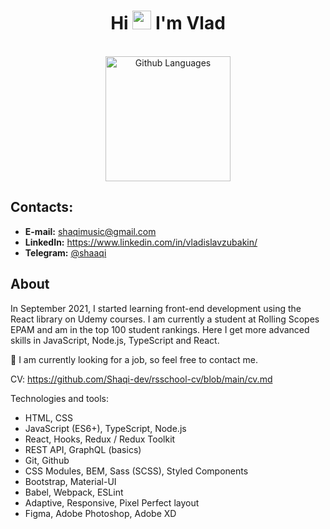 # <div align="center">Hi <img src="https://raw.githubusercontent.com/iampavangandhi/iampavangandhi/master/gifs/Hi.gif" width="30px" height="30px"> I'm Vlad</div>

<div display=flex align="center">
  </br>
  <img height="200em" alt="Github Languages" src="https://github-readme-stats-eight-theta.vercel.app/api/top-langs/?username=Shaqi-dev&layout=compact"/>
</div>

## Contacts:
- **E-mail:** shaqimusic@gmail.com
- **LinkedIn:** https://www.linkedin.com/in/vladislavzubakin/
- **Telegram:** [@shaaqi](https://t.me/shaaaqi)

## About
In September 2021, I started learning front-end development using the React library on Udemy courses. I am currently a student at Rolling Scopes EPAM and am in the top 100 student rankings. Here I get more advanced skills in JavaScript, Node.js, TypeScript and React.

🤙 I am currently looking for a job, so feel free to contact me.

CV: https://github.com/Shaqi-dev/rsschool-cv/blob/main/cv.md

Technologies and tools:
- HTML, CSS
- JavaScript (ES6+), TypeScript, Node.js
- React, Hooks, Redux / Redux Toolkit
- REST API, GraphQL (basics)
- Git, Github
- CSS Modules, BEM, Sass (SCSS), Styled Components
- Bootstrap, Material-UI
- Babel, Webpack, ESLint
- Adaptive, Responsive, Pixel Perfect layout
- Figma, Adobe Photoshop, Adobe XD
